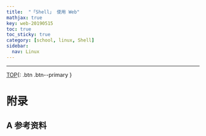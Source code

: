 ```yaml
---
title:  "「Shell」 使用 Web"
mathjax: true
key: web-20190515
toc: true
toc_sticky: true
category: [school, linux, Shell]
sidebar:
  nav: Linux
---
```

<span id="head"></span>
<!--more-->




-------------------  
[TOP](#head){: .btn .btn--primary }



# 附录
## A 参考资料
